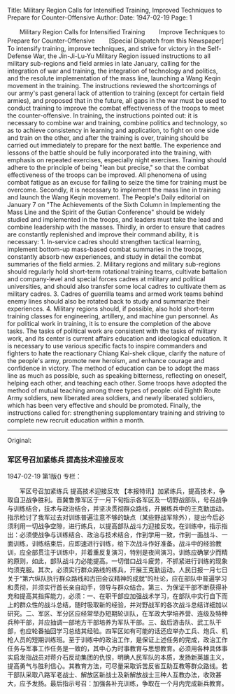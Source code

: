 Title: Military Region Calls for Intensified Training, Improved Techniques to Prepare for Counter-Offensive
Author:
Date: 1947-02-19
Page: 1

　　Military Region Calls for Intensified Training
　　Improve Techniques to Prepare for Counter-Offensive
　　[Special Dispatch from this Newspaper] To intensify training, improve techniques, and strive for victory in the Self-Defense War, the Jin-Ji-Lu-Yu Military Region issued instructions to all military sub-regions and field armies in late January, calling for the integration of war and training, the integration of technology and politics, and the resolute implementation of the mass line, launching a Wang Keqin movement in the training. The instructions reviewed the shortcomings of our army's past general lack of attention to training (except for certain field armies), and proposed that in the future, all gaps in the war must be used to conduct training to improve the combat effectiveness of the troops to meet the counter-offensive. In training, the instructions pointed out: it is necessary to combine war and training, combine politics and technology, so as to achieve consistency in learning and application, to fight on one side and train on the other, and after the training is over, training should be carried out immediately to prepare for the next battle. The experience and lessons of the battle should be fully incorporated into the training, with emphasis on repeated exercises, especially night exercises. Training should adhere to the principle of being "lean but precise," so that the combat effectiveness of the troops can be improved. All phenomena of using combat fatigue as an excuse for failing to seize the time for training must be overcome. Secondly, it is necessary to implement the mass line in training and launch the Wang Keqin movement. The People's Daily editorial on January 7 on "The Achievements of the Sixth Column in Implementing the Mass Line and the Spirit of the Gutian Conference" should be widely studied and implemented in the troops, and leaders must take the lead and combine leadership with the masses. Thirdly, in order to ensure that cadres are constantly replenished and improve their command ability, it is necessary: 1. In-service cadres should strengthen tactical learning, implement bottom-up mass-based combat summaries in the troops, constantly absorb new experiences, and study in detail the combat summaries of the field armies. 2. Military regions and military sub-regions should regularly hold short-term rotational training teams, cultivate battalion and company-level and special forces cadres at military and political universities, and should also transfer some local cadres to cultivate them as military cadres. 3. Cadres of guerrilla teams and armed work teams behind enemy lines should also be rotated back to study and summarize their experiences. 4. Military regions should, if possible, also hold short-term training classes for engineering, artillery, and machine gun personnel. As for political work in training, it is to ensure the completion of the above tasks. The tasks of political work are consistent with the tasks of military work, and its center is current affairs education and ideological education. It is necessary to use various specific facts to inspire commanders and fighters to hate the reactionary Chiang Kai-shek clique, clarify the nature of the people's army, promote new heroism, and enhance courage and confidence in victory. The method of education can be to adopt the mass line as much as possible, such as speaking bitterness, reflecting on oneself, helping each other, and teaching each other. Some troops have adopted the method of mutual teaching among three types of people: old Eighth Route Army soldiers, new liberated area soldiers, and newly liberated soldiers, which has been very effective and should be promoted. Finally, the instructions called for: strengthening supplementary training and striving to complete new recruit education within a month.



<hr /> 

Original: 


### 军区号召加紧练兵  提高技术迎接反攻

1947-02-19
第1版()
专栏：

　　军区号召加紧练兵
    提高技术迎接反攻
    【本报特讯】加紧练兵，提高技术，争取自卫战争胜利。晋冀鲁豫军区于一月下旬指示各军区及一切野战部队，号召战争与训练结合，技术与政治结合，并坚决贯彻群众路线，开展练兵中的王克勤运动。指示检讨了我军过去对训练普遍注意不够的缺点（某些野战军除外），提出今后必须利用一切战争空隙，进行练兵，以提高部队战斗力迎接反攻。在训练中，指示指出：必须使战争与训练结合、政治与技术结合，作到学用一致，作到一面战斗、一面训练，训练结束后，应即速进行训练，给下次战斗作好准备。战斗中的经验教训，应全部贯注于训练中，并着重反复演习，特别是夜间演习。训练应确掌少而精的原则，如此，部队战斗力必能提高。一切借口战斗疲劳，不抓紧进行训练的现象均须克服。其次，必须实行群众路线的练兵，开展王克勤运动。人民日报一月七日关于“第六纵队执行群众路线和古田会议精神的成就”的社论，应在部队中普遍学习和贯彻，并须实行首长亲自动手，领导与群众结合。第三、为保证干部不断获得补充和提高其指挥能力，必须：一、在职干部应加强战术学习，在部队中实行自下而上的群众性的战斗总结，随时吸取新的经验，并对野战军的各次战斗总结详细加以研究。二、军区、军分区应经常举办短期轮训队，在军政大学培养营、连级及特种兵种干部，并应抽调一部地方干部培养为军队干部。三、敌后游击队、武工队干部，也应轮番抽回学习总结其经验。四军区如有可能的话还应举办工兵、炮兵、机枪人员的短期训练班。至于训练中的政治工作，是保证上述任务的完成，政治工作任务与军事工作任务是一致的，其中心为时事教育与思想教育。必须用各种具体事实启发指战员对蒋介石反动集团的仇恨，明确人民军队的本质，发扬新英雄主义，提高勇气与胜利信心。其教育方法，可尽量采取诉苦反省互助互教等群众路线。若干部队采取八路军老战士、解放区新战士及新解放战士三种人互教办法，收效甚大，应予发扬。最后指示号召：加强各补充训练，争取在一个月内完成新兵教育。
